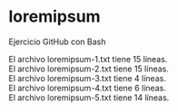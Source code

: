 # loremipsum
Ejercicio GitHub con Bash

El archivo loremipsum-1.txt tiene       15 líneas.<br>
El archivo loremipsum-2.txt tiene       15 líneas.<br>
El archivo loremipsum-3.txt tiene        4 líneas.<br>
El archivo loremipsum-4.txt tiene        6 líneas.<br>
El archivo loremipsum-5.txt tiene       14 líneas.<br>
